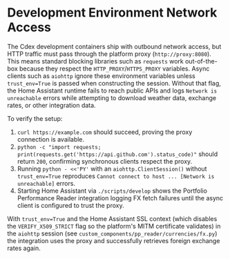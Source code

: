 # Development Environment Network Access

The Cdex development containers ship with outbound network access, but HTTP
traffic must pass through the platform proxy (`http://proxy:8080`). This means
standard blocking libraries such as `requests` work out-of-the-box because they
respect the `HTTP_PROXY`/`HTTPS_PROXY` variables. Async clients such as
`aiohttp` ignore these environment variables unless `trust_env=True` is passed
when constructing the session. Without that flag, the Home Assistant runtime
fails to reach public APIs and logs `Network is unreachable` errors while
attempting to download weather data, exchange rates, or other integration data.

To verify the setup:

1. `curl https://example.com` should succeed, proving the proxy connection is
   available.
2. `python -c "import requests; print(requests.get('https://api.github.com').status_code)"`
   should return `200`, confirming synchronous clients respect the proxy.
3. Running `python - <<'PY'` with an `aiohttp.ClientSession()` without
   `trust_env=True` reproduces `Cannot connect to host ... [Network is
   unreachable]` errors.
4. Starting Home Assistant via `./scripts/develop` shows the Portfolio
   Performance Reader integration logging FX fetch failures until the async
   client is configured to trust the proxy.

With `trust_env=True` and the Home Assistant SSL context (which disables the
`VERIFY_X509_STRICT` flag so the platform's MITM certificate validates) in the
`aiohttp` session (see `custom_components/pp_reader/currencies/fx.py`) the
integration uses the proxy and successfully retrieves foreign exchange rates
again.
